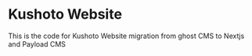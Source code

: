 # Kushoto Website

This is the code for Kushoto Website migration from ghost CMS to Nextjs and Payload CMS